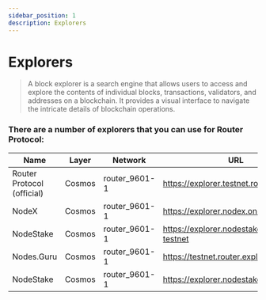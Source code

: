 ```yaml
---
sidebar_position: 1
description: Explorers
---
```


# Explorers

> A block explorer is a search engine that allows users to access and explore the contents of individual blocks, transactions, validators, and addresses on a blockchain. It provides a visual interface to navigate the intricate details of blockchain operations.

### There are a number of explorers that you can use for Router Protocol:

| Name | Layer | Network | URL |
| --- | --- | --- | --- |
| Router Protocol (official) | Cosmos | router_9601-1 | https://explorer.testnet.routerchain.dev |
| NodeX | Cosmos | router_9601-1 | https://explorer.nodex.one/router |
| NodeStake | Cosmos | router_9601-1 | https://explorer.nodestake.top/router-testnet |
| Nodes.Guru | Cosmos | router_9601-1 | https://testnet.router.explorers.guru |
| NodeStake | Cosmos | router_9601-1 | https://explorer.nodestake.top/nibiru |